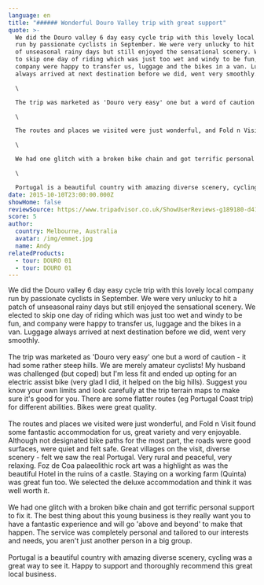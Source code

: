```yaml
---
language: en
title: "###### Wonderful Douro Valley trip with great support"
quote: >-
  We did the Douro valley 6 day easy cycle trip with this lovely local company
  run by passionate cyclists in September. We were very unlucky to hit a patch
  of unseasonal rainy days but still enjoyed the sensational scenery. We elected
  to skip one day of riding which was just too wet and windy to be fun, and
  company were happy to transfer us, luggage and the bikes in a van. Luggage
  always arrived at next destination before we did, went very smoothly.\

  \

  The trip was marketed as 'Douro very easy' one but a word of caution - it had some rather steep hills. We are merely amateur cyclists! My husband was challenged (but coped) but I'm less fit and ended up opting for an electric assist bike (very glad I did, it helped on the big hills). Suggest you know your own limits and look carefully at the trip terrain maps to make sure it's good for you. There are some flatter routes (eg Portugal Coast trip) for different abilities. Bikes were great quality.\

  \

  The routes and places we visited were just wonderful, and Fold n Visit found some fantastic accommodation for us, great variety and very enjoyable. Although not designated bike paths for the most part, the roads were good surfaces, were quiet and felt safe. Great villages on the visit, diverse scenery - felt we saw the real Portugal. Very rural and peaceful, very relaxing. Foz de Coa palaeolithic rock art was a highlight as was the beautiful Hotel in the ruins of a castle. Staying on a working farm (Quinta) was great fun too. We selected the deluxe accommodation and think it was well worth it.\

  \

  We had one glitch with a broken bike chain and got terrific personal support to fix it. The best thing about this young business is they really want you to have a fantastic experience and will go 'above and beyond' to make that happen. The service was completely personal and tailored to our interests and needs, you aren't just another person in a big group.\

  \

  Portugal is a beautiful country with amazing diverse scenery, cycling was a great way to see it. Happy to support and thoroughly recommend this great local business.
date: 2015-10-10T23:00:00.000Z
showHome: false
reviewSource: https://www.tripadvisor.co.uk/ShowUserReviews-g189180-d4105907-r317709064-Top_Bike_tours_Portugal-Porto_Porto_District_Northern_Portugal.html
score: 5
author:
  country: Melbourne, Australia
  avatar: /img/emmet.jpg
  name: Andy
relatedProducts:
  - tour: DOURO 01
  - tour: DOURO 01
---
```

We did the Douro valley 6 day easy cycle trip with this lovely local company run by passionate cyclists in September. We were very unlucky to hit a patch of unseasonal rainy days but still enjoyed the sensational scenery. We elected to skip one day of riding which was just too wet and windy to be fun, and company were happy to transfer us, luggage and the bikes in a van. Luggage always arrived at next destination before we did, went very smoothly.\
\
The trip was marketed as 'Douro very easy' one but a word of caution - it had some rather steep hills. We are merely amateur cyclists! My husband was challenged (but coped) but I'm less fit and ended up opting for an electric assist bike (very glad I did, it helped on the big hills). Suggest you know your own limits and look carefully at the trip terrain maps to make sure it's good for you. There are some flatter routes (eg Portugal Coast trip) for different abilities. Bikes were great quality.\
\
The routes and places we visited were just wonderful, and Fold n Visit found some fantastic accommodation for us, great variety and very enjoyable. Although not designated bike paths for the most part, the roads were good surfaces, were quiet and felt safe. Great villages on the visit, diverse scenery - felt we saw the real Portugal. Very rural and peaceful, very relaxing. Foz de Coa palaeolithic rock art was a highlight as was the beautiful Hotel in the ruins of a castle. Staying on a working farm (Quinta) was great fun too. We selected the deluxe accommodation and think it was well worth it.\
\
We had one glitch with a broken bike chain and got terrific personal support to fix it. The best thing about this young business is they really want you to have a fantastic experience and will go 'above and beyond' to make that happen. The service was completely personal and tailored to our interests and needs, you aren't just another person in a big group.\
\
Portugal is a beautiful country with amazing diverse scenery, cycling was a great way to see it. Happy to support and thoroughly recommend this great local business.